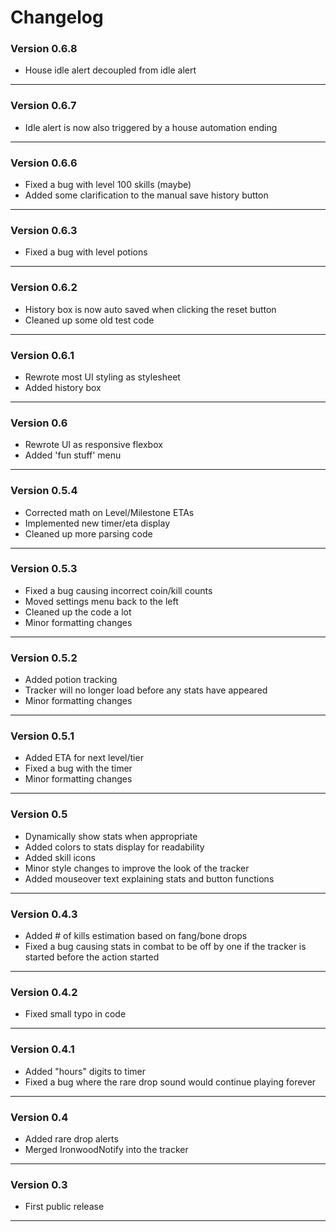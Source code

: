 # Changelog

### Version 0.6.8
- House idle alert decoupled from idle alert
---

### Version 0.6.7
- Idle alert is now also triggered by a house automation ending
---

### Version 0.6.6
- Fixed a bug with level 100 skills (maybe)
- Added some clarification to the manual save history button
---

### Version 0.6.3
- Fixed a bug with level potions
---

### Version 0.6.2
- History box is now auto saved when clicking the reset button
- Cleaned up some old test code
---

### Version 0.6.1
- Rewrote most UI styling as stylesheet
- Added history box
---

### Version 0.6

- Rewrote UI as responsive flexbox
- Added 'fun stuff' menu
---


### Version 0.5.4

- Corrected math on Level/Milestone ETAs
- Implemented new timer/eta display
- Cleaned up more parsing code
---

### Version 0.5.3

- Fixed a bug causing incorrect coin/kill counts
- Moved settings menu back to the left
- Cleaned up the code a lot
- Minor formatting changes
---

### Version 0.5.2

- Added potion tracking
- Tracker will no longer load before any stats have appeared
- Minor formatting changes
---

### Version 0.5.1

- Added ETA for next level/tier
- Fixed a bug with the timer
- Minor formatting changes
---

### Version 0.5

- Dynamically show stats when appropriate
- Added colors to stats display for readability
- Added skill icons
- Minor style changes to improve the look of the tracker
- Added mouseover text explaining stats and button functions
---

### Version 0.4.3

- Added # of kills estimation based on fang/bone drops
- Fixed a bug causing stats in combat to be off by one if the tracker is started before the action started 
---

### Version 0.4.2

- Fixed small typo in code
---

### Version 0.4.1

- Added "hours" digits to timer
- Fixed a bug where the rare drop sound would continue playing forever
---

### Version 0.4
- Added rare drop alerts
- Merged IronwoodNotify into the tracker
---

### Version 0.3
- First public release
---



